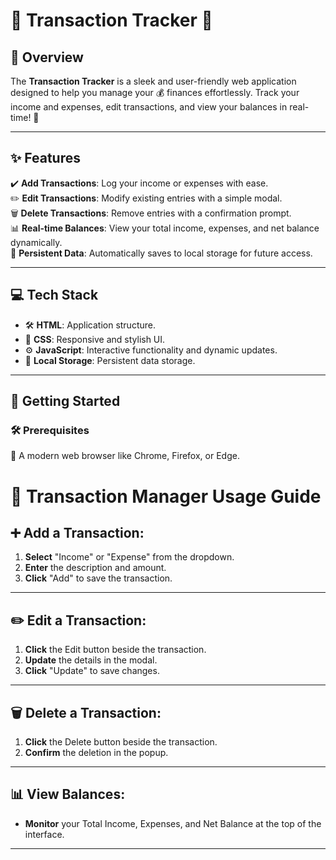 # 🎉 **Transaction Tracker** 💸

## 🌟 Overview
The **Transaction Tracker** is a sleek and user-friendly web application designed to help you manage your 💰 finances effortlessly. Track your income and expenses, edit transactions, and view your balances in real-time! 🌈

---

## ✨ Features

✔️ **Add Transactions**: Log your income or expenses with ease.  
✏️ **Edit Transactions**: Modify existing entries with a simple modal.  
🗑️ **Delete Transactions**: Remove entries with a confirmation prompt.  
📊 **Real-time Balances**: View your total income, expenses, and net balance dynamically.  
💾 **Persistent Data**: Automatically saves to local storage for future access.

---

## 💻 **Tech Stack**

- 🛠️ **HTML**: Application structure.
- 🎨 **CSS**: Responsive and stylish UI.
- ⚙️ **JavaScript**: Interactive functionality and dynamic updates.
- 📂 **Local Storage**: Persistent data storage.

---

## 🚀 Getting Started

### 🛠️ Prerequisites

🔹 A modern web browser like Chrome, Firefox, or Edge.  
# 💼 Transaction Manager Usage Guide

## ➕ Add a Transaction:
1. **Select** "Income" or "Expense" from the dropdown.
2. **Enter** the description and amount.
3. **Click** "Add" to save the transaction.

---

## ✏️ Edit a Transaction:
1. **Click** the Edit button beside the transaction.
2. **Update** the details in the modal.
3. **Click** "Update" to save changes.

---

## 🗑️ Delete a Transaction:
1. **Click** the Delete button beside the transaction.
2. **Confirm** the deletion in the popup.

---

## 📊 View Balances:
- **Monitor** your Total Income, Expenses, and Net Balance at the top of the interface.

---

